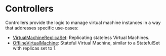 # Controllers

Controllers provide the logic to manage virtual machine instances in a way that
addresses specific use-cases:

 * [VirtualMachineReplicaSet](workloads/controllers/virtual-machine-replica-set): Replicating stateless Virtual Machines.
 * [OfflineVirtualMachine](workloads/controllers/offline-virtual-machine): Stateful Virtual Machine, similar to a StatefulSet with replicas set to 1.
